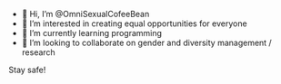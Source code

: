 - 👋 Hi, I’m @OmniSexualCofeeBean
- 👀 I’m interested in creating equal opportunities for everyone
- 🌱 I’m currently learning programming
- 💞️ I’m looking to collaborate on gender and diversity management / research

Stay safe!

<!---
OmniSexualCofeeBean/OmniSexualCofeeBean is a ✨ special ✨ repository because its `README.md` (this file) appears on your GitHub profile.
You can click the Preview link to take a look at your changes.
--->
